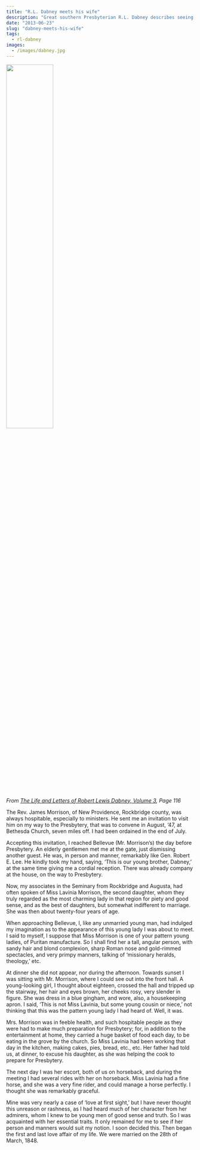```yaml
---
title: "R.L. Dabney meets his wife"
description: "Great southern Presbyterian R.L. Dabney describes seeing his future wife for the first time."
date: "2013-06-23"
slug: "dabney-meets-his-wife"
tags:
  - rl-dabney
images:
  - /images/dabney.jpg
---
```


<p><img src="/images/dabney.jpg" class="float-right img-fluid" style="width:50%"></p>

_From [The Life and Letters of Robert Lewis Dabney, Volume 3](https://books.google.com/books?id=oKbyqOdg9RQC), Page 116_

The Rev. James Morrison, of New Providence, Rockbridge county, was always hospitable, especially to ministers. He sent me an invitation to visit him on my way to the Presbytery, that was to convene in August, ’47, at Bethesda Church, seven miles off. I had been ordained in the end of July.

Accepting this invitation, I reached Bellevue (Mr. Morrison’s) the day before Presbytery. An elderly gentlemen met me at the gate, just dismissing another guest. He was, in person and manner, remarkably like Gen. Robert E. Lee. He kindly took my hand, saying, ‘This is our young brother, Dabney,’ at the same time giving me a cordial reception. There was already company at the house, on the way to Presbytery.

Now, my associates in the Seminary from Rockbridge and Augusta, had often spoken of Miss Lavinia Morrison, the second daughter, whom they truly regarded as the most charming lady in that region for piety and good sense, and as the best of daughters, but somewhat indifferent to marriage. She was then about twenty-four years of age.

When approaching Bellevue, I, like any unmarried young man, had indulged my imagination as to the appearance of this young lady I was about to meet. I said to myself, I suppose that Miss Morrison is one of your pattern young ladies, of Puritan manufacture. So I shall find her a tall, angular person, with sandy hair and blond complexion, sharp Roman nose and gold-rimmed spectacles, and very primpy manners, talking of ‘missionary heralds, theology,’ etc.

At dinner she did not appear, nor during the afternoon. Towards sunset I was sitting with Mr. Morrison, where I could see out into the front hall. A young-looking girl, I thought about eighteen, crossed the hall and tripped up the stairway, her hair and eyes brown, her cheeks rosy, very slender in figure. She was dress in a blue gingham, and wore, also, a housekeeping apron. I said, ‘This is not Miss Lavinia, but some young cousin or niece,’ not thinking that this was the pattern young lady I had heard of. Well, it was.

Mrs. Morrison was in feeble health, and such hospitable people as they were had to make much preparation for Presbytery; for, in addition to the entertainment at home, they carried a huge basket of food each day, to be eating in the grove by the church. So Miss Lavinia had been working that day in the kitchen, making cakes, pies, bread, etc., etc. Her father had told us, at dinner, to excuse his daughter, as she was helping the cook to prepare for Presbytery.

The next day I was her escort, both of us on horseback, and during the meeting I had several rides with her on horseback. Miss Lavinia had a fine horse, and she was a very fine rider, and could manage a horse perfectly. I thought she was remarkably graceful.

Mine was very nearly a case of ‘love at first sight,’ but I have never thought this unreason or rashness, as I had heard much of her character from her admirers, whom I knew to be young men of good sense and truth. So I was acquainted with her essential traits. It only remained for me to see if her person and manners would suit my notion. I soon decided this. Then began the first and last love affair of my life. We were married on the 28th of March, 1848.